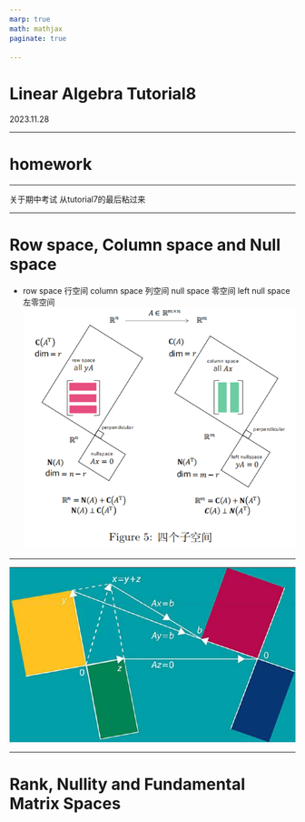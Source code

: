 ```yaml
---
marp: true
math: mathjax
paginate: true

---
```


# Linear Algebra Tutorial8

2023.11.28

---

# homework




---


关于期中考试
从tutorial7的最后粘过来









---

# Row space, Column space and Null space
- row space 行空间 column space 列空间
null space 零空间 left null space 左零空间
![](img/space_1.png)

---
![](img/space2.png)

---

# Rank, Nullity and Fundamental Matrix Spaces
